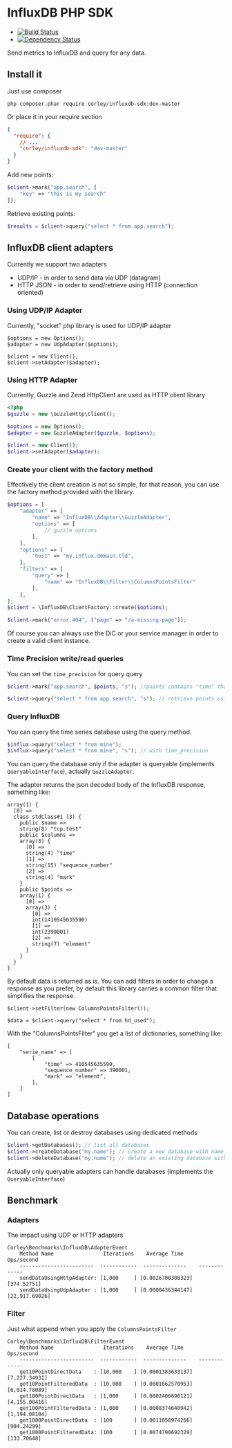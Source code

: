 # InfluxDB PHP SDK

 * [![Build Status](https://travis-ci.org/corley/influxdb-php-sdk.svg?branch=master)](https://travis-ci.org/corley/influxdb-php-sdk)
 * [![Dependency Status](https://www.versioneye.com/user/projects/54104e789e1622492d000025/badge.svg?style=flat)](https://www.versioneye.com/user/projects/54104e789e1622492d000025)

Send metrics to InfluxDB and query for any data.

## Install it

Just use composer

```shell
php composer.phar require corley/influxdb-sdk:dev-master
```

Or place it in your require section

```json
{
  "require": {
    // ...
    "corley/influxdb-sdk": "dev-master"
  }
}
```

Add new points:

```php
$client->mark("app.search", [
    "key" => "this is my search"
]);
```

Retrieve existing points:

```php
$results = $client->query("select * from app.search");
```

## InfluxDB client adapters

Currently we support two adapters

 * UDP/IP - in order to send data via UDP (datagram)
 * HTTP JSON - in order to send/retrieve using HTTP (connection oriented)

### Using UDP/IP Adapter

Currently, "socket" php library is used for UDP/IP adapter

```
$options = new Options();
$adapter = new UdpAdapter($options);

$client = new Client();
$client->setAdapter($adapter);
```

### Using HTTP Adapter

Currently, Guzzle and Zend HttpClient are used as HTTP client library

```php
<?php
$guzzle = new \GuzzleHttp\Client();

$options = new Options();
$adapter = new GuzzleAdapter($guzzle, $options);

$client = new Client();
$client->setAdapter($adapter);
```

### Create your client with the factory method

Effectively the client creation is not so simple, for that
reason, you can use the factory method provided with the library.

```php
$options = [
    "adapter" => [
        "name" => "InfluxDB\\Adapter\\GuzzleAdapter",
        "options" => [
            // guzzle options
        ],
    ],
    "options" => [
        "host" => "my.influx.domain.tld",
    ],
    "filters" => [
        "query" => [
            "name" => "InfluxDB\\Filter\\ColumnsPointsFilter"
        ],
    ],
];
$client = \InfluxDB\ClientFactory::create($options);

$client->mark("error.404", ["page" => "/a-missing-page"]);
```

Of course you can always use the DiC or your service manager in
order to create a valid client instance.

### Time Precision write/read queries

You can set the `time_precision` for query query

```php
$client->mark("app.search", $points, "s"); //points contains "time" that is in seconds
```

```php
$client->query("select * from app.search", "s"); // retrieve points using seconds for time column
```

### Query InfluxDB

You can query the time series database using the query method.

```php
$influx->query("select * from mine");
$influx->query("select * from mine", "s"); // with time_precision
```

You can query the database only if the adapter is queryable (implements `QueryableInterface`),
actually `GuzzleAdapter`.

The adapter returns the json decoded body of the InfluxDB response, something like:

```
array(1) {
  [0] =>
  class stdClass#1 (3) {
    public $name =>
    string(8) "tcp.test"
    public $columns =>
    array(3) {
      [0] =>
      string(4) "time"
      [1] =>
      string(15) "sequence_number"
      [2] =>
      string(4) "mark"
    }
    public $points =>
    array(1) {
      [0] =>
      array(3) {
        [0] =>
        int(1410545635590)
        [1] =>
        int(2390001)
        [2] =>
        string(7) "element"
      }
    }
  }
}
```

By default data is returned as is. You can add filters in order to
change a response as you prefer, by default this library carries a
common filter that simplifies the response.

```
$client->setFilter(new ColumnsPointsFilter());

$data = $client->query("select * from hd_used");
```

With the "ColumnsPointsFilter" you get a list of dictionaries,
something like:

```
[
    "serie_name" => [
        [
            "time" => 410545635590,
            "sequence_number" => 390001,
            "mark" => "element",
        ],
    ]
]
```

## Database operations

You can create, list or destroy databases using dedicated methods

```php
$client->getDatabases(); // list all databases
$client->createDatabase("my.name"); // create a new database with name "my.name"
$client->deleteDatabase("my.name"); // delete an existing database with name "my.name"
```

Actually only queryable adapters can handle databases (implements the `QueryableInterface`)

## Benchmark

### Adapters

The impact using UDP or HTTP adapters

```
Corley\Benchmarks\InfluxDB\AdapterEvent
    Method Name                Iterations    Average Time      Ops/second
    ------------------------  ------------  --------------    -------------
    sendDataUsingHttpAdapter: [1,000     ] [0.0026700308323] [374.52751]
    sendDataUsingUdpAdapter : [1,000     ] [0.0000436344147] [22,917.69026]
```


### Filter

Just what append when you apply the `ColumnsPointsFilter`

```
Corley\Benchmarks\InfluxDB\FilterEvent
    Method Name                Iterations    Average Time      Ops/second
    ------------------------  ------------  --------------    -------------
    get10PointDirectData    : [10,000    ] [0.0001383633137] [7,227.34931]
    get10PointFilteredData  : [10,000    ] [0.0001662570953] [6,014.78089]
    get100PointDirectData   : [1,000     ] [0.0002406690121] [4,155.08416]
    get100PointFilteredData : [1,000     ] [0.0008374640942] [1,194.08104]
    get1000PointDirectData  : [100       ] [0.0011058974266] [904.24299]
    get1000PointFilteredData: [100       ] [0.0074790692329] [133.70648]
```

